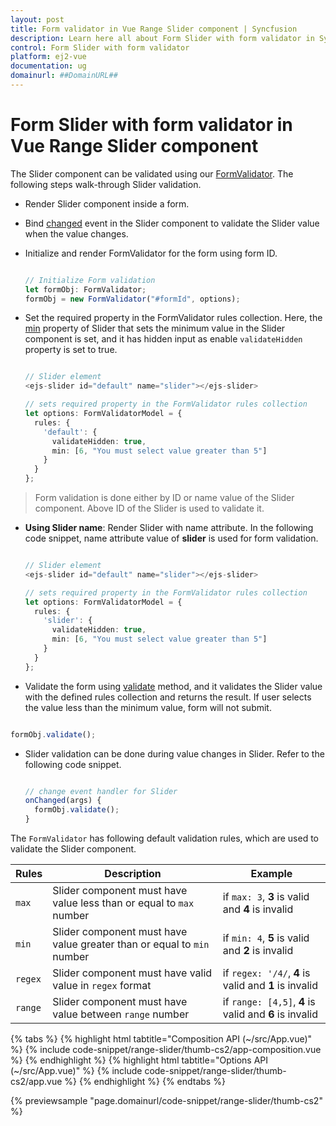 ```yaml
---
layout: post
title: Form validator in Vue Range Slider component | Syncfusion
description: Learn here all about Form Slider with form validator in Syncfusion Vue Range Slider component of Syncfusion Essential JS 2 and more.
control: Form Slider with form validator 
platform: ej2-vue
documentation: ug
domainurl: ##DomainURL##
---
```


# Form Slider with form validator in Vue Range Slider component

The Slider component can be validated using our [FormValidator](https://ej2.syncfusion.com/documentation/form-validator/?lang=typescript). The following steps walk-through Slider validation.

* Render Slider component inside a form.
* Bind [changed](../api/slider#changed) event in the Slider component to validate the Slider value when the value changes.
* Initialize and render FormValidator for the form using form ID.

    ```ts

    // Initialize Form validation
    let formObj: FormValidator;
    formObj = new FormValidator("#formId", options);

    ```

* Set the required property in the FormValidator rules collection. Here, the [min](https://ej2.syncfusion.com/vue/documentation/api/slider/#min) property of Slider that sets the minimum value in the Slider component is set, and it has hidden input as enable `validateHidden` property is set to true.

    ```ts

    // Slider element
    <ejs-slider id="default" name="slider"></ejs-slider>

    // sets required property in the FormValidator rules collection
    let options: FormValidatorModel = {
      rules: {
        'default': {
          validateHidden: true,
          min: [6, "You must select value greater than 5"]
        }
      }
    };

    ```

> Form validation is done either by ID or name value of the Slider component. Above ID of the Slider is used to validate it.

* **Using Slider name**: Render Slider with name attribute. In the following code snippet, name attribute value of **slider** is used for form validation.

    ```ts

    // Slider element
    <ejs-slider id="default" name="slider"></ejs-slider>

    // sets required property in the FormValidator rules collection
    let options: FormValidatorModel = {
      rules: {
        'slider': {
          validateHidden: true,
          min: [6, "You must select value greater than 5"]
        }
      }
    };

    ```

* Validate the form using [validate](https://ej2.syncfusion.com/documentation/api/form-validator/#validate) method, and it validates the Slider value with the defined rules collection and returns the result. If user selects the value less than the minimum value, form will not submit.

```ts

formObj.validate();

```

* Slider validation can be done during value changes in Slider. Refer to the following code snippet.

    ```ts

    // change event handler for Slider
    onChanged(args) {
      formObj.validate();
    }

    ```

The `FormValidator` has following default validation rules, which are used to validate the Slider component.

| Rules | Description | Example |
| ------------- | ------------- | ------------- |
| `max` | Slider component must have value less than or equal to `max` number | if `max: 3`, **3** is valid and **4** is invalid |
| `min` | Slider component must have value greater than or equal to `min` number | if `min: 4`, **5** is valid and **2** is invalid |
| `regex` | Slider component must have valid value in `regex` format | if `regex: '/4/`, **4** is valid and **1** is invalid |
| `range` | Slider component must have value between `range` number | if `range: [4,5]`, **4** is valid and **6** is invalid |

{% tabs %}
{% highlight html tabtitle="Composition API (~/src/App.vue)" %}
{% include code-snippet/range-slider/thumb-cs2/app-composition.vue %}
{% endhighlight %}
{% highlight html tabtitle="Options API (~/src/App.vue)" %}
{% include code-snippet/range-slider/thumb-cs2/app.vue %}
{% endhighlight %}
{% endtabs %}
        
{% previewsample "page.domainurl/code-snippet/range-slider/thumb-cs2" %}